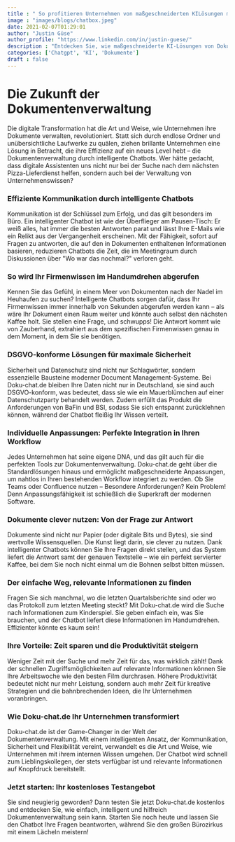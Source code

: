 ```yaml
---
title : " So profitieren Unternehmen von maßgeschneiderten KILösungen mit Dokuchat.de"
image : "images/blogs/chatbox.jpeg"
date: 2021-02-07T01:29:01
author: "Justin Güse"
author_profile: "https://www.linkedin.com/in/justin-guese/"
description : "Entdecken Sie, wie maßgeschneiderte KI-Lösungen von Doku-chat.de Unternehmen helfen, effizient Wissen aus Dokumenten abzurufen und die Produktivität zu steigern."
categories: ['Chatgpt', 'KI', 'Dokumente']
draft : false
---
```


# Die Zukunft der Dokumentenverwaltung

Die digitale Transformation hat die Art und Weise, wie Unternehmen ihre Dokumente verwalten, revolutioniert. Statt sich durch endlose Ordner und unübersichtliche Laufwerke zu quälen, ziehen brillante Unternehmen eine Lösung in Betracht, die ihre Effizienz auf ein neues Level hebt – die Dokumentenverwaltung durch intelligente Chatbots. Wer hätte gedacht, dass digitale Assistenten uns nicht nur bei der Suche nach dem nächsten Pizza-Lieferdienst helfen, sondern auch bei der Verwaltung von Unternehmenswissen?

### Effiziente Kommunikation durch intelligente Chatbots

Kommunikation ist der Schlüssel zum Erfolg, und das gilt besonders im Büro. Ein intelligenter Chatbot ist wie der Überflieger am Pausen-Tisch: Er weiß alles, hat immer die besten Antworten parat und lässt Ihre E-Mails wie ein Relikt aus der Vergangenheit erscheinen. Mit der Fähigkeit, sofort auf Fragen zu antworten, die auf den in Dokumenten enthaltenen Informationen basieren, reduzieren Chatbots die Zeit, die im Meetingraum durch Diskussionen über "Wo war das nochmal?" verloren geht. 

### So wird Ihr Firmenwissen im Handumdrehen abgerufen

Kennen Sie das Gefühl, in einem Meer von Dokumenten nach der Nadel im Heuhaufen zu suchen? Intelligente Chatbots sorgen dafür, dass Ihr Firmenwissen immer innerhalb von Sekunden abgerufen werden kann – als wäre Ihr Dokument einen Raum weiter und könnte auch selbst den nächsten Kaffee holt. Sie stellen eine Frage, und schwupps! Die Antwort kommt wie von Zauberhand, extrahiert aus dem spezifischen Firmenwissen genau in dem Moment, in dem Sie sie benötigen.

### DSGVO-konforme Lösungen für maximale Sicherheit

Sicherheit und Datenschutz sind nicht nur Schlagwörter, sondern essenzielle Bausteine moderner Document Management-Systeme. Bei Doku-chat.de bleiben Ihre Daten nicht nur in Deutschland, sie sind auch DSGVO-konform, was bedeutet, dass sie wie ein Mauerblümchen auf einer Datenschutzparty behandelt werden. Zudem erfüllt das Produkt die Anforderungen von BaFin und BSI, sodass Sie sich entspannt zurücklehnen können, während der Chatbot fleißig Ihr Wissen verteilt.

### Individuelle Anpassungen: Perfekte Integration in Ihren Workflow

Jedes Unternehmen hat seine eigene DNA, und das gilt auch für die perfekten Tools zur Dokumentenverwaltung. Doku-chat.de geht über die Standardlösungen hinaus und ermöglicht maßgeschneiderte Anpassungen, um nahtlos in Ihren bestehenden Workflow integriert zu werden. Ob Sie Teams oder Confluence nutzen – Besondere Anforderungen? Kein Problem! Denn Anpassungsfähigkeit ist schließlich die Superkraft der modernen Software.

### Dokumente clever nutzen: Von der Frage zur Antwort

Dokumente sind nicht nur Papier (oder digitale Bits und Bytes), sie sind wertvolle Wissensquellen. Die Kunst liegt darin, sie clever zu nutzen. Dank intelligenter Chatbots können Sie Ihre Fragen direkt stellen, und das System liefert die Antwort samt der genauen Textstelle – wie ein perfekt servierter Kaffee, bei dem Sie noch nicht einmal um die Bohnen selbst bitten müssen.

### Der einfache Weg, relevante Informationen zu finden

Fragen Sie sich manchmal, wo die letzten Quartalsberichte sind oder wo das Protokoll zum letzten Meeting steckt? Mit Doku-chat.de wird die Suche nach Informationen zum Kinderspiel. Sie geben einfach ein, was Sie brauchen, und der Chatbot liefert diese Informationen im Handumdrehen. Effizienter könnte es kaum sein!

### Ihre Vorteile: Zeit sparen und die Produktivität steigern

Weniger Zeit mit der Suche und mehr Zeit für das, was wirklich zählt! Dank der schnellen Zugriffsmöglichkeiten auf relevante Informationen können Sie Ihre Arbeitswoche wie den besten Film durchrasen. Höhere Produktivität bedeutet nicht nur mehr Leistung, sondern auch mehr Zeit für kreative Strategien und die bahnbrechenden Ideen, die Ihr Unternehmen voranbringen.

### Wie Doku-chat.de Ihr Unternehmen transformiert

Doku-chat.de ist der Game-Changer in der Welt der Dokumentenverwaltung. Mit einem intelligenten Ansatz, der Kommunikation, Sicherheit und Flexibilität vereint, verwandelt es die Art und Weise, wie Unternehmen mit ihrem internen Wissen umgehen. Der Chatbot wird schnell zum Lieblingskollegen, der stets verfügbar ist und relevante Informationen auf Knopfdruck bereitstellt.

### Jetzt starten: Ihr kostenloses Testangebot 

Sie sind neugierig geworden? Dann testen Sie jetzt Doku-chat.de kostenlos und entdecken Sie, wie einfach, intelligent und hilfreich Dokumentenverwaltung sein kann. Starten Sie noch heute und lassen Sie den Chatbot Ihre Fragen beantworten, während Sie den großen Bürozirkus mit einem Lächeln meistern!